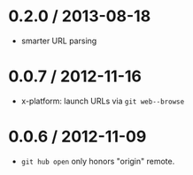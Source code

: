 
0.2.0 / 2013-08-18 
==================

  * smarter URL parsing

0.0.7 / 2012-11-16 
==================

  * x-platform: launch URLs via `git web--browse`

0.0.6 / 2012-11-09 
==================

  * `git hub open` only honors "origin" remote.
